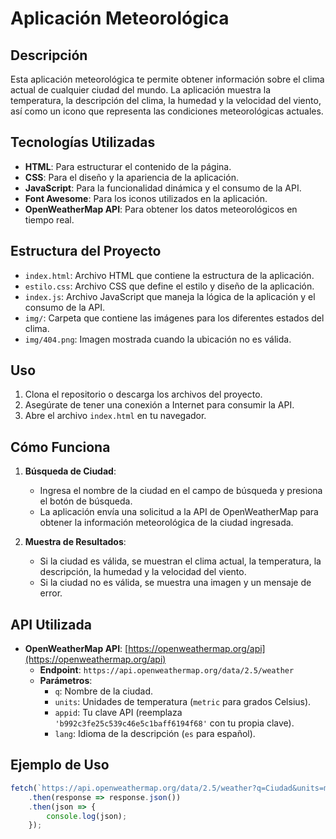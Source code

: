 # Aplicación Meteorológica

## Descripción

Esta aplicación meteorológica te permite obtener información sobre el clima actual de cualquier ciudad del mundo. La aplicación muestra la temperatura, la descripción del clima, la humedad y la velocidad del viento, así como un icono que representa las condiciones meteorológicas actuales.

## Tecnologías Utilizadas

- **HTML**: Para estructurar el contenido de la página.
- **CSS**: Para el diseño y la apariencia de la aplicación.
- **JavaScript**: Para la funcionalidad dinámica y el consumo de la API.
- **Font Awesome**: Para los iconos utilizados en la aplicación.
- **OpenWeatherMap API**: Para obtener los datos meteorológicos en tiempo real.

## Estructura del Proyecto

- `index.html`: Archivo HTML que contiene la estructura de la aplicación.
- `estilo.css`: Archivo CSS que define el estilo y diseño de la aplicación.
- `index.js`: Archivo JavaScript que maneja la lógica de la aplicación y el consumo de la API.
- `img/`: Carpeta que contiene las imágenes para los diferentes estados del clima.
- `img/404.png`: Imagen mostrada cuando la ubicación no es válida.

## Uso

1. Clona el repositorio o descarga los archivos del proyecto.
2. Asegúrate de tener una conexión a Internet para consumir la API.
3. Abre el archivo `index.html` en tu navegador.

## Cómo Funciona

1. **Búsqueda de Ciudad**:
   - Ingresa el nombre de la ciudad en el campo de búsqueda y presiona el botón de búsqueda.
   - La aplicación envía una solicitud a la API de OpenWeatherMap para obtener la información meteorológica de la ciudad ingresada.

2. **Muestra de Resultados**:
   - Si la ciudad es válida, se muestran el clima actual, la temperatura, la descripción, la humedad y la velocidad del viento.
   - Si la ciudad no es válida, se muestra una imagen y un mensaje de error.

## API Utilizada

- **OpenWeatherMap API**: [https://openweathermap.org/api](https://openweathermap.org/api)
  - **Endpoint**: `https://api.openweathermap.org/data/2.5/weather`
  - **Parámetros**:
    - `q`: Nombre de la ciudad.
    - `units`: Unidades de temperatura (`metric` para grados Celsius).
    - `appid`: Tu clave API (reemplaza `'b992c3fe25c539c46e5c1baff6194f68'` con tu propia clave).
    - `lang`: Idioma de la descripción (`es` para español).

## Ejemplo de Uso

```javascript
fetch(`https://api.openweathermap.org/data/2.5/weather?q=Ciudad&units=metric&appid=TuApiKey&lang=es`)
    .then(response => response.json())
    .then(json => {
        console.log(json);
    });